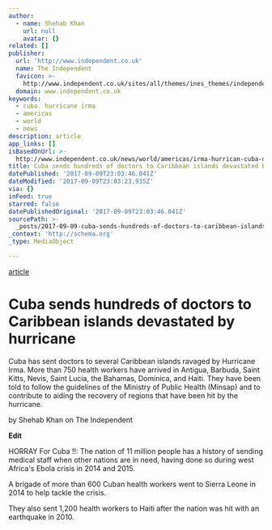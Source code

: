```yaml
---
author:
  - name: Shehab Khan
    url: null
    avatar: {}
related: []
publisher:
  url: 'http://www.independent.co.uk'
  name: The Independent
  favicon: >-
    http://www.independent.co.uk/sites/all/themes/ines_themes/independent_theme/favicon.ico
  domain: www.independent.co.uk
keywords:
  - cuba. hurricane irma
  - americas
  - world
  - news
description: article
app_links: []
isBasedOnUrl: >-
  http://www.independent.co.uk/news/world/americas/irma-hurrican-cuba-doctors-carribbean-islands-sends-hundreds-castro-a7938171.html
title: Cuba sends hundreds of doctors to Caribbean islands devastated by hurricane
datePublished: '2017-09-09T23:03:46.041Z'
dateModified: '2017-09-09T23:03:23.935Z'
via: {}
inFeed: true
starred: false
datePublishedOriginal: '2017-09-09T23:03:46.041Z'
sourcePath: >-
  _posts/2017-09-09-cuba-sends-hundreds-of-doctors-to-caribbean-islands-devastat.md
_context: 'http://schema.org'
_type: MediaObject

---
```

[article][0]

# Cuba sends hundreds of doctors to Caribbean islands devastated by hurricane

Cuba has sent doctors to several Caribbean islands ravaged by Hurricane Irma. More than 750 health workers have arrived in Antigua, Barbuda, Saint Kitts, Nevis, Saint Lucia, the Bahamas, Dominica, and Haiti. They have been told to follow the guidelines of the Ministry of Public Health (Minsap) and to contribute to aiding the recovery of regions that have been hit by the hurricane.

by Shehab Khan on The Independent

**Edit**

HORRAY For Cuba !!: The nation of 11 million people has a history of sending medical 
staff when other nations are in need, having done so during west 
Africa's Ebola crisis in 2014 and 2015\.

A brigade of more than 600 Cuban health workers went to Sierra Leone in 2014 to help tackle the crisis. 

They also sent 1,200 health workers to Haiti after the nation was hit with an earthquake in 2010\.

[0]: http://www.independent.co.uk/news/world/americas/irma-hurrican-cuba-doctors-carribbean-islands-sends-hundreds-castro-a7938171.html